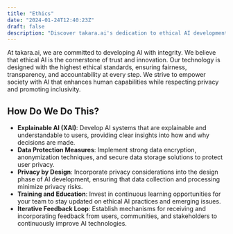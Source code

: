 ```yaml
---
title: "Ethics"
date: "2024-01-24T12:40:23Z"
draft: false
description: "Discover takara.ai's dedication to ethical AI development, where integrity, fairness, and transparency are paramount. We prioritize ethical standards in AI technology to foster trust and innovation. Our approach enhances human capabilities, upholds privacy, and champions inclusivity, ensuring responsible and accountable AI solutions for a better society."
---
```


At takara.ai, we are committed to developing AI with integrity. We believe that ethical AI is the cornerstone of trust and innovation. Our technology is designed with the highest ethical standards, ensuring fairness, transparency, and accountability at every step. We strive to empower society with AI that enhances human capabilities while respecting privacy and promoting inclusivity.

## How Do We Do This?

- **Explainable AI (XAI)**: Develop AI systems that are explainable and understandable to users, providing clear insights into how and why decisions are made.
- **Data Protection Measures**: Implement strong data encryption, anonymization techniques, and secure data storage solutions to protect user privacy.
- **Privacy by Design**: Incorporate privacy considerations into the design phase of AI development, ensuring that data collection and processing minimize privacy risks.
- **Training and Education**: Invest in continuous learning opportunities for your team to stay updated on ethical AI practices and emerging issues.
- **Iterative Feedback Loop**: Establish mechanisms for receiving and incorporating feedback from users, communities, and stakeholders to continuously improve AI technologies.

